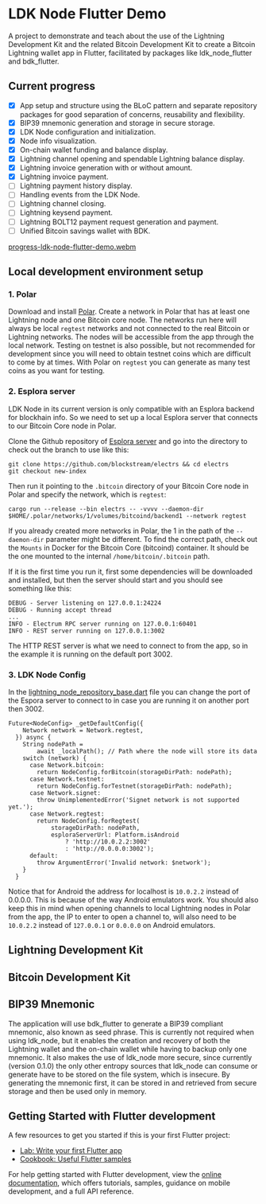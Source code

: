 # LDK Node Flutter Demo

A project to demonstrate and teach about the use of the Lightning Development Kit and the related Bitcoin Development Kit to create a Bitcoin Lightning wallet app in Flutter, facilitated by packages like ldk_node_flutter and bdk_flutter.

## Current progress

- [x] App setup and structure using the BLoC pattern and separate repository packages for good separation of concerns, reusability and flexibility.
- [x] BIP39 mnemonic generation and storage in secure storage.
- [x] LDK Node configuration and initialization.
- [x] Node info visualization.
- [x] On-chain wallet funding and balance display.
- [x] Lightning channel opening and spendable Lightning balance display.
- [x] Lightning invoice generation with or without amount.
- [x] Lightning invoice payment.
- [ ] Lightning payment history display.
- [ ] Handling events from the LDK Node.
- [ ] Lightning channel closing.
- [ ] Lightning keysend payment.
- [ ] Lightning BOLT12 payment request generation and payment.
- [ ] Unified Bitcoin savings wallet with BDK.

[progress-ldk-node-flutter-demo.webm](https://github.com/kumulynja/ldk_node_flutter_demo/assets/92805150/e0a865d9-cc7e-4d5b-b773-388d29556ce6)

## Local development environment setup

### 1. Polar
Download and install [Polar](https://github.com/jamaljsr/polar).
Create a network in Polar that has at least one Lightning node and one Bitcoin core node. The networks run here will always be local `regtest` networks and not connected to the real Bitcoin or Lightning networks. The nodes will be accessible from the app through the local network. Testing on testnet is also possible, but not recommended for development since you will need to obtain testnet coins which are difficult to come by at times. With Polar on `regtest` you can generate as many test coins as you want for testing.

### 2. Esplora server
LDK Node in its current version is only compatible with an Esplora backend for blockhain info. So we need to set up a local Esplora server that connects to our Bitcoin Core node in Polar.

Clone the Github repository of [Esplora server](https://github.com/blockstream/electrs) and go into the directory to check out the branch to use like this:

```
git clone https://github.com/blockstream/electrs && cd electrs
git checkout new-index
```
Then run it pointing to the `.bitcoin` directory of your Bitcoin Core node in Polar and specify the network, which is `regtest`:

`cargo run --release --bin electrs -- -vvvv --daemon-dir $HOME/.polar/networks/1/volumes/bitcoind/backend1 --network regtest`

If you already created more networks in Polar, the 1 in the path of the `--daemon-dir` parameter might be different. To find the correct path, check out the `Mounts` in Docker for the Bitcoin Core (bitcoind) container. It should be the one mounted to the internal `/home/bitcoin/.bitcoin` path.

If it is the first time you run it, first some dependencies will be downloaded and installed, but then the server should start and you should see something like this:

```
DEBUG - Server listening on 127.0.0.1:24224
DEBUG - Running accept thread
...
INFO - Electrum RPC server running on 127.0.0.1:60401
INFO - REST server running on 127.0.0.1:3002
```

The HTTP REST server is what we need to connect to from the app, so in the example it is running on the default port 3002.

### 3. LDK Node Config

In the [lightning_node_repository_base.dart](packages/lightning_node_repository/lib/src/lightning_node_repository_base.dart) file you can change the port of the Espora server to connect to in case you are running it on another port then 3002.

```
Future<NodeConfig> _getDefaultConfig({
    Network network = Network.regtest,
  }) async {
    String nodePath =
        await _localPath(); // Path where the node will store its data
    switch (network) {
      case Network.bitcoin:
        return NodeConfig.forBitcoin(storageDirPath: nodePath);
      case Network.testnet:
        return NodeConfig.forTestnet(storageDirPath: nodePath);
      case Network.signet:
        throw UnimplementedError('Signet network is not supported yet.');
      case Network.regtest:
        return NodeConfig.forRegtest(
            storageDirPath: nodePath,
            esploraServerUrl: Platform.isAndroid
                ? 'http://10.0.2.2:3002'
                : 'http://0.0.0.0:3002');
      default:
        throw ArgumentError('Invalid network: $network');
    }
  }
```

Notice that for Android the address for localhost is `10.0.2.2` instead of 0.0.0.0. This is because of the way Android emulators work. You should also keep this in mind when opening channels to local Lightning nodes in Polar from the app, the IP to enter to open a channel to, will also need to be `10.0.2.2` instead of `127.0.0.1` or `0.0.0.0` on Android emulators.

## Lightning Development Kit

## Bitcoin Development Kit

## BIP39 Mnemonic

The application will use bdk_flutter to generate a BIP39 compliant mnemonic, also known as seed phrase. This is currently not required when using ldk_node, but it enables the creation and recovery of both the Lightning wallet and the on-chain wallet while having to backup only one mnemonic. It also makes the use of ldk_node more secure, since currently (version 0.1.0) the only other entropy sources that ldk_node can consume or generate have to be stored on the file system, which is insecure. By generating the mnemonic first, it can be stored in and retrieved from secure storage and then be used only in memory.

## Getting Started with Flutter development

A few resources to get you started if this is your first Flutter project:

- [Lab: Write your first Flutter app](https://docs.flutter.dev/get-started/codelab)
- [Cookbook: Useful Flutter samples](https://docs.flutter.dev/cookbook)

For help getting started with Flutter development, view the
[online documentation](https://docs.flutter.dev/), which offers tutorials,
samples, guidance on mobile development, and a full API reference.

